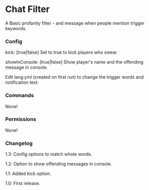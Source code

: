 Chat Filter
===========

A Basic profanity filter - and message when people mention trigger keywords.

### Config

kick: [true|false] Set to true to kick players who swear.

showInConsole: [true|false] Show player's name and the offending message in console.

Edit lang.yml (created on first run) to change the trigger words and notification text. 

### Commands

None!


### Permissions

None!


### Changelog
1.3:  Config options to match whole words.

1.2:  Option to show offending messages in console.

1.1:  Added kick option.

1.0:  First release.

